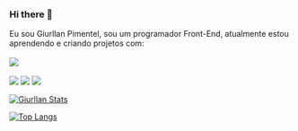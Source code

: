 ### Hi there 👋

Eu sou Giurllan Pimentel, sou um programador Front-End, atualmente estou aprendendo e criando projetos com:
<br>
<br>
<img src= "https://img.shields.io/badge/HTML5-E34F26?style=for-the-badge&logo=html5&logoColor=white"/>  
<br>
<img src= "https://img.shields.io/badge/CSS3-1572B6?style=for-the-badge&logo=css3&logoColor=white"/>
<img src= "https://img.shields.io/badge/JavaScript-323330?style=for-the-badge&logo=javascript&logoColor=F7DF1E"/>
<img src= "https://img.shields.io/badge/React-20232A?style=for-the-badge&logo=react&logoColor=61DAFB"/>

[![Giurllan Stats ](https://github-readme-stats.vercel.app/api?username=Giurllanpimentel)](https://github.com/anuraghazra/github-readme-stats)

[![Top Langs](https://github-readme-stats.vercel.app/api/top-langs/?username=Giurllanpimentel)](https://github.com/anuraghazra/github-readme-stats)
